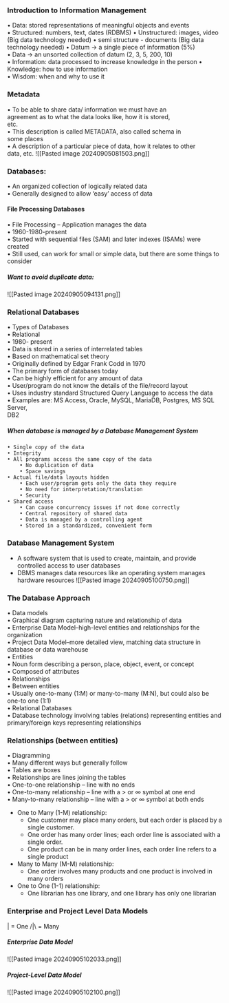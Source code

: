 ### Introduction to Information Management  
• Data: stored representations of meaningful objects and events  
• Structured: numbers, text, dates  (RDBMS)
• Unstructured: images, video  (Big data technology needed)
• semi structure - documents  (Big data technology needed)
• Datum -> a single piece of information (5%)  
• Data -> an unsorted collection of datum  (2, 3, 5, 200, 10)  
• Information: data processed to increase knowledge in the person 
• Knowledge: how to use information  
• Wisdom: when and why to use it

### Metadata  
• To be able to share data/ information we must have an  
agreement as to what the data looks like, how it is stored,  
etc.  
• This description is called METADATA, also called schema in  
some places  
• A description of a particular piece of data, how it relates to other  
data, etc.
![[Pasted image 20240905081503.png]]

### Databases:  
• An organized collection of logically related data  
• Generally designed to allow ‘easy’ access of data

#### File Processing Databases  
• File Processing – Application manages the data  
• 1960-1980-present  
• Started with sequential files (SAM) and later indexes (ISAMs) were created  
• Still used, can work for small or simple data, but there are some things to consider

##### Want to avoid duplicate data:

![[Pasted image 20240905094131.png]]

### Relational Databases  
• Types of Databases  
	• Relational  
		• 1980- present  
		• Data is stored in a series of interrelated tables  
		• Based on mathematical set theory  
		• Originally defined by Edgar Frank Codd in 1970  
		• The primary form of databases today  
		• Can be highly efficient for any amount of data  
		• User/program do not know the details of the file/record layout  
		• Uses industry standard Structured Query Language to access the data  
		• Examples are: MS Access, Oracle, MySQL, MariaDB, Postgres, MS SQL Server,  
		DB2

##### When database is managed by a Database Management System  
	• Single copy of the data  
	• Integrity  
	• All programs access the same copy of the data  
		• No duplication of data  
		• Space savings  
	• Actual file/data layouts hidden  
		• Each user/program gets only the data they require  
		• No need for interpretation/translation  
		• Security  
	• Shared access  
		• Can cause concurrency issues if not done correctly  
		• Central repository of shared data  
		• Data is managed by a controlling agent  
		• Stored in a standardized, convenient form  

### Database Management System  
- A software system that is used to create, maintain, and provide controlled access to user databases
- DBMS manages data resources like an operating system manages hardware resources
![[Pasted image 20240905100750.png]]

### The Database Approach  
• Data models  
	• Graphical diagram capturing nature and relationship of data  
	• Enterprise Data Model–high-level entities and relationships for the organization  
	• Project Data Model–more detailed view, matching data structure in database or data warehouse  
• Entities  
	• Noun form describing a person, place, object, event, or concept  
	• Composed of attributes  
• Relationships  
	• Between entities  
	• Usually one-to-many (1:M) or many-to-many (M:N), but could also be one-to one (1:1)  
• Relational Databases  
	• Database technology involving tables (relations) representing entities and primary/foreign keys representing relationships

### Relationships (between entities)
• Diagramming  
	• Many different ways but generally follow  
		• Tables are boxes  
		• Relationships are lines joining the tables  
			• One-to-one relationship – line with no ends  
			• One-to-many relationship – line with a > or ∞ symbol at one end  
			• Many-to-many relationship – line with a > or ∞ symbol at both ends
- One to Many (1-M) relationship: 
	- One customer may place many orders, but each order is placed by a single customer. 
	- One order has many order lines; each order line is associated with a single order. 
	- One product can be in many order lines, each order line refers to a single product
- Many to Many (M-M) relationship:
	- One order involves many products and one product is involved in many orders
- One to One (1-1) relationship:
	- One librarian has one library, and one library has only one librarian
### Enterprise and Project Level Data Models

| = One
/|\\ = Many
##### Enterprise Data Model
![[Pasted image 20240905102033.png]]

##### Project-Level Data Model
![[Pasted image 20240905102100.png]]


